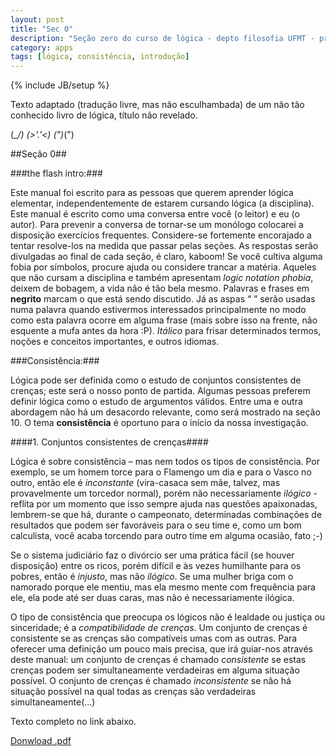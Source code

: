 ```yaml
---
layout: post
title: "Sec 0"
description: "Seção zero do curso de lógica - depto filosofia UFMT - prof. Bernardo Alonso."
category: apps
tags: [lógica, consistência, introdução]
---
```

{% include JB/setup %}

Texto adaptado (tradução livre, mas não esculhambada) de um não tão conhecido livro de lógica, título não revelado.  

(\__/)
(>'.'<)
(")_(")

##Seção 0##

###the flash intro:###

Este manual foi escrito para as pessoas que querem aprender lógica elementar, independentemente de estarem cursando lógica (a disciplina).
Este manual é escrito como uma conversa entre você (o leitor) e eu (o autor). Para prevenir a conversa de tornar-se um monólogo colocarei a disposição exercícios frequentes. Considere-se fortemente encorajado a tentar resolve-los na medida que passar pelas seções. As respostas serão divulgadas ao final de cada seção, é claro, kaboom!
Se você cultiva alguma fobia por símbolos, procure ajuda ou considere trancar a matéria. Aqueles que não cursam a disciplina e também apresentam *logic notation phobia*, deixem de bobagem, a vida não é tão bela mesmo. 
Palavras e frases em **negrito** marcam o que está sendo discutido.  Já as aspas “  ” serão usadas numa palavra quando estivermos interessados principalmente no modo como esta palavra ocorre em alguma frase (mais sobre isso na frente, não esquente a mufa antes da hora :P). *Itálico* para frisar determinados termos, noções e conceitos importantes, e outros idiomas. 


###Consistência:###

Lógica pode ser definida como o estudo de conjuntos consistentes de crenças; este será o nosso ponto de partida.  Algumas pessoas preferem definir lógica como o estudo de argumentos válidos. Entre uma e outra abordagem não há um desacordo relevante, como será mostrado na seção 10. O tema **consistência** é oportuno para o início da nossa investigação. 

####1.	Conjuntos consistentes de crenças####

Lógica é sobre consistência – mas nem todos os tipos de consistência. Por exemplo, se um homem torce para o Flamengo um dia e para o Vasco no outro, então ele é *inconstante* (vira-casaca sem mãe, talvez, mas provavelmente um torcedor normal), porém não necessariamente *ilógico* - reflita por um momento que isso sempre ajuda nas questões apaixonadas, lembrem-se que há, durante o campeonato, determinadas combinações de resultados que podem ser favoráveis para o seu time e, como um bom calculista, você acaba torcendo para outro time em alguma ocasião, fato ;-) 

Se o sistema judiciário faz o divórcio ser uma prática fácil (se houver disposição) entre os ricos, porém difícil e às vezes humilhante para os pobres, então é *injusto*, mas não *ilógico*. Se uma mulher briga com o namorado porque ele mentiu, mas ela mesmo mente com frequência para ele, ela pode até ser duas caras, mas não é necessariamente ilógica.

O tipo de consistência que preocupa os lógicos não é lealdade ou justiça ou sinceridade; é a *compatibilidade de crenças*. Um conjunto de crenças é consistente se as crenças são compatíveis umas com as outras. Para oferecer uma definição um pouco mais precisa, que irá guiar-nos através deste manual: um conjunto de crenças é chamado *consistente* se estas crenças podem ser simultaneamente verdadeiras em alguma situação possível. O conjunto de crenças é chamado *inconsistente* se não há situação possível na qual todas as crenças são verdadeiras simultaneamente(...)

Texto completo no link abaixo.

[Donwload .pdf](https://dl.dropbox.com/u/5666518/sec_0.pdf)